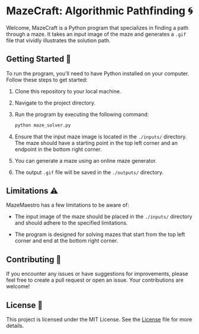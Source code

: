 # MazeCraft: Algorithmic Pathfinding 🌀

Welcome, MazeCraft is a Python program that specializes in finding a path through a maze. It takes an input image of the maze and generates a `.gif` file that vividly illustrates the solution path.

## Getting Started 🚀

To run the program, you'll need to have Python installed on your computer. Follow these steps to get started:

1. Clone this repository to your local machine.

2. Navigate to the project directory.

3. Run the program by executing the following command:
   ```bash
   python maze_solver.py
   ```

4. Ensure that the input maze image is located in the `./inputs/` directory. The maze should have a starting point in the top left corner and an endpoint in the bottom right corner.

5. You can generate a maze using an online maze generator.

6. The output `.gif` file will be saved in the `./outputs/` directory.

## Limitations ⚠️

MazeMaestro has a few limitations to be aware of:

- The input image of the maze should be placed in the `./inputs/` directory and should adhere to the specified limitations.

- The program is designed for solving mazes that start from the top left corner and end at the bottom right corner.

## Contributing 🤝

If you encounter any issues or have suggestions for improvements, please feel free to create a pull request or open an issue. Your contributions are welcome!

## License 📜

This project is licensed under the MIT License. See the [License](https://github.com/charvijain12/MazeCraft/blob/main/LICENSE) file for more details.
